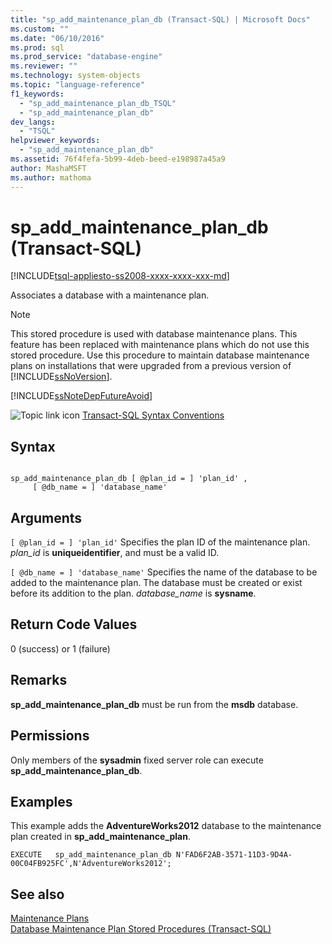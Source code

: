 ```yaml
---
title: "sp_add_maintenance_plan_db (Transact-SQL) | Microsoft Docs"
ms.custom: ""
ms.date: "06/10/2016"
ms.prod: sql
ms.prod_service: "database-engine"
ms.reviewer: ""
ms.technology: system-objects
ms.topic: "language-reference"
f1_keywords: 
  - "sp_add_maintenance_plan_db_TSQL"
  - "sp_add_maintenance_plan_db"
dev_langs: 
  - "TSQL"
helpviewer_keywords: 
  - "sp_add_maintenance_plan_db"
ms.assetid: 76f4fefa-5b99-4deb-beed-e198987a45a9
author: MashaMSFT
ms.author: mathoma
---
```

# sp_add_maintenance_plan_db (Transact-SQL)
[!INCLUDE[tsql-appliesto-ss2008-xxxx-xxxx-xxx-md](../../includes/tsql-appliesto-ss2008-xxxx-xxxx-xxx-md.md)]

  Associates a database with a maintenance plan.  
  
> [!NOTE]  
>  This stored procedure is used with database maintenance plans. This feature has been replaced with maintenance plans which do not use this stored procedure. Use this procedure to maintain database maintenance plans on installations that were upgraded from a previous version of [!INCLUDE[ssNoVersion](../../includes/ssnoversion-md.md)].  
  
 [!INCLUDE[ssNoteDepFutureAvoid](../../includes/ssnotedepfutureavoid-md.md)]  
  
 ![Topic link icon](../../database-engine/configure-windows/media/topic-link.gif "Topic link icon") [Transact-SQL Syntax Conventions](../../t-sql/language-elements/transact-sql-syntax-conventions-transact-sql.md)  
  
## Syntax  
  
```  
  
sp_add_maintenance_plan_db [ @plan_id = ] 'plan_id' ,   
     [ @db_name = ] 'database_name'  
```  
  
## Arguments  
`[ @plan_id = ] 'plan_id'`
 Specifies the plan ID of the maintenance plan. *plan_id* is **uniqueidentifier**, and must be a valid ID.  
  
`[ @db_name = ] 'database_name'`
 Specifies the name of the database to be added to the maintenance plan. The database must be created or exist before its addition to the plan. *database_name* is **sysname**.  
  
## Return Code Values  
 0 (success) or 1 (failure)  
  
## Remarks  
 **sp_add_maintenance_plan_db** must be run from the **msdb** database.  
  
## Permissions  
 Only members of the **sysadmin** fixed server role can execute **sp_add_maintenance_plan_db**.  
  
## Examples  
 This example adds the **AdventureWorks2012** database to the maintenance plan created in **sp_add_maintenance_plan**.  
  
```  
EXECUTE   sp_add_maintenance_plan_db N'FAD6F2AB-3571-11D3-9D4A-00C04FB925FC',N'AdventureWorks2012';  
```  
  
## See also  
 [Maintenance Plans](../../relational-databases/maintenance-plans/maintenance-plans.md)   
 [Database Maintenance Plan Stored Procedures &#40;Transact-SQL&#41;](../../relational-databases/system-stored-procedures/database-maintenance-plan-stored-procedures-transact-sql.md)  
  
  

